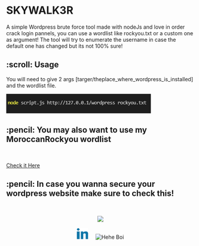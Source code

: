 # SKYWALK3R
A simple Wordpress brute force tool
made with nodeJs and love in order crack login pannels, you can use a wordlist like rockyou.txt or a custom one as argument!
The tool will try to enumerate the username in case the default one has changed but its not 100% sure!

<h2 id="credits"> :scroll: Usage</h2>

You will need to give 2 args [targer/theplace_where_wordpress_is_installed] and the wordlist file.

![usage](https://raw.githubusercontent.com/Edd13Mora/SKYWALK3R/main/usage.png?token=GHSAT0AAAAAABO4PQAPQEBQEFEDEWYZMMOGYQD7D2A)

<h2 id="about-the-project"> :pencil: You may also want to use my MoroccanRockyou wordlist</h2> </br>

[Check it Here](https://github.com/Edd13Mora/MoroccanRockyou)

<h2 id="about-the-project"> :pencil: In case you wanna secure your wordpress website make sure to check this!</h2> </br>
<p align="center">
  <img src="https://media-exp1.licdn.com/dms/image/C4D22AQHAv8CbE1HaNQ/feedshare-shrink_1280/0/1642752919715?e=1646870400&v=beta&t=wpPbRKqExeJhLRJKl3Z7MHquMMdXLAjkS3wMJijrUdQ"/>
</p>

<p align="center">
  <a rel="nofollow noopener noreferrer" target="_blank" href="https://fr.linkedin.com/in/fahd-abida-637016207">
  <img src="https://raw.githubusercontent.com/TanZng/TanZng/master/assets/linkedin.png" width="30px" alt="LinkedIn"></a>
  &nbsp; 
  &nbsp;
  <img src="https://media3.giphy.com/media/ORjfgiG9ZtxcQQwZzv/giphy.gif?cid=790b761134cd47ea62be09fae79a1b5265c38917777e0e5c&rid=giphy.gif&ct=gA" alt="Hehe Boi"/>
</p> 




